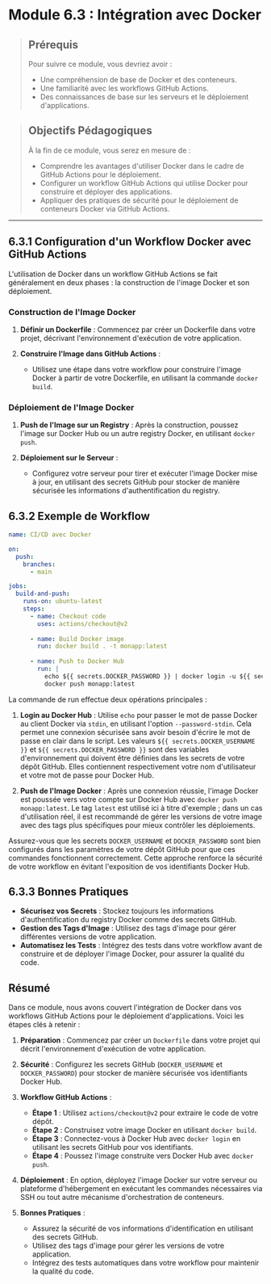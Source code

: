 # Module 6.3 : Intégration avec Docker

<blockquote>
  <h2>Prérequis</h2>
  <p>Pour suivre ce module, vous devriez avoir :</p>
  <ul>
    <li>Une compréhension de base de Docker et des conteneurs.</li>
    <li>Une familiarité avec les workflows GitHub Actions.</li>
    <li>Des connaissances de base sur les serveurs et le déploiement d'applications.</li>
  </ul>
</blockquote>

<blockquote>
  <h2>Objectifs Pédagogiques</h2>
  <p>À la fin de ce module, vous serez en mesure de :</p>
  <ul>
    <li>Comprendre les avantages d'utiliser Docker dans le cadre de GitHub Actions pour le déploiement.</li>
    <li>Configurer un workflow GitHub Actions qui utilise Docker pour construire et déployer des applications.</li>
    <li>Appliquer des pratiques de sécurité pour le déploiement de conteneurs Docker via GitHub Actions.</li>
  </ul>
</blockquote>

---


## 6.3.1 Configuration d'un Workflow Docker avec GitHub Actions

L'utilisation de Docker dans un workflow GitHub Actions se fait généralement en deux phases : la construction de l'image Docker et son déploiement.

### Construction de l'Image Docker

1. **Définir un Dockerfile** : Commencez par créer un Dockerfile dans votre projet, décrivant l'environnement d'exécution de votre application.

2. **Construire l'Image dans GitHub Actions** :
   - Utilisez une étape dans votre workflow pour construire l'image Docker à partir de votre Dockerfile, en utilisant la commande `docker build`.

### Déploiement de l'Image Docker

1. **Push de l'Image sur un Registry** : Après la construction, poussez l'image sur Docker Hub ou un autre registry Docker, en utilisant `docker push`.

2. **Déploiement sur le Serveur** :
   - Configurez votre serveur pour tirer et exécuter l'image Docker mise à jour, en utilisant des secrets GitHub pour stocker de manière sécurisée les informations d'authentification du registry.

## 6.3.2 Exemple de Workflow

```yaml
name: CI/CD avec Docker

on:
  push:
    branches:
      - main

jobs:
  build-and-push:
    runs-on: ubuntu-latest
    steps:
      - name: Checkout code
        uses: actions/checkout@v2
      
      - name: Build Docker image
        run: docker build . -t monapp:latest
      
      - name: Push to Docker Hub
        run: |
          echo ${{ secrets.DOCKER_PASSWORD }} | docker login -u ${{ secrets.DOCKER_USERNAME }} --password-stdin
          docker push monapp:latest
```

La commande de run effectue deux opérations principales :

1. **Login au Docker Hub** : Utilise `echo` pour passer le mot de passe Docker au client Docker via `stdin`, en utilisant l'option `--password-stdin`. Cela permet une connexion sécurisée sans avoir besoin d'écrire le mot de passe en clair dans le script. Les valeurs `${{ secrets.DOCKER_USERNAME }}` et `${{ secrets.DOCKER_PASSWORD }}` sont des variables d'environnement qui doivent être définies dans les secrets de votre dépôt GitHub. Elles contiennent respectivement votre nom d'utilisateur et votre mot de passe pour Docker Hub.

2. **Push de l'Image Docker** : Après une connexion réussie, l'image Docker est poussée vers votre compte sur Docker Hub avec `docker push monapp:latest`. Le tag `latest` est utilisé ici à titre d'exemple ; dans un cas d'utilisation réel, il est recommandé de gérer les versions de votre image avec des tags plus spécifiques pour mieux contrôler les déploiements.

Assurez-vous que les secrets `DOCKER_USERNAME` et `DOCKER_PASSWORD` sont bien configurés dans les paramètres de votre dépôt GitHub pour que ces commandes fonctionnent correctement. Cette approche renforce la sécurité de votre workflow en évitant l'exposition de vos identifiants Docker Hub.


## 6.3.3 Bonnes Pratiques

- **Sécurisez vos Secrets** : Stockez toujours les informations d'authentification du registry Docker comme des secrets GitHub.
- **Gestion des Tags d'Image** : Utilisez des tags d'image pour gérer différentes versions de votre application.
- **Automatisez les Tests** : Intégrez des tests dans votre workflow avant de construire et de déployer l'image Docker, pour assurer la qualité du code.

## Résumé

Dans ce module, nous avons couvert l'intégration de Docker dans vos workflows GitHub Actions pour le déploiement d'applications. Voici les étapes clés à retenir :

1. **Préparation** : Commencez par créer un `Dockerfile` dans votre projet qui décrit l'environnement d'exécution de votre application.

2. **Sécurité** : Configurez les secrets GitHub (`DOCKER_USERNAME` et `DOCKER_PASSWORD`) pour stocker de manière sécurisée vos identifiants Docker Hub.

3. **Workflow GitHub Actions** :
   - **Étape 1** : Utilisez `actions/checkout@v2` pour extraire le code de votre dépôt.
   - **Étape 2** : Construisez votre image Docker en utilisant `docker build`.
   - **Étape 3** : Connectez-vous à Docker Hub avec `docker login` en utilisant les secrets GitHub pour vos identifiants.
   - **Étape 4** : Poussez l'image construite vers Docker Hub avec `docker push`.

4. **Déploiement** : En option, déployez l'image Docker sur votre serveur ou plateforme d'hébergement en exécutant les commandes nécessaires via SSH ou tout autre mécanisme d'orchestration de conteneurs.

5. **Bonnes Pratiques** :
   - Assurez la sécurité de vos informations d'identification en utilisant des secrets GitHub.
   - Utilisez des tags d'image pour gérer les versions de votre application.
   - Intégrez des tests automatiques dans votre workflow pour maintenir la qualité du code.

